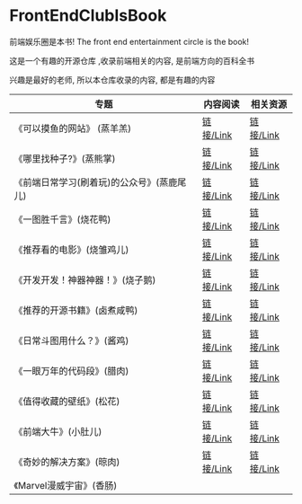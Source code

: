# FrontEndClubIsBook
前端娱乐圈是本书!  The front end entertainment circle is the book!

这是一个有趣的开源仓库 ,收录前端相关的内容, 是前端方向的百科全书

兴趣是最好的老师, 所以本仓库收录的内容, 都是有趣的内容



| 专题                                       | 内容阅读                                                     | 相关资源                                                     |
| ------------------------------------------ | ------------------------------------------------------------ | ------------------------------------------------------------ |
| 《可以摸鱼的网站》 (蒸羊羔)                | [链接/Link](https://zhaoolee.github.io/FrontEndClubIsBook/2019/07/06/0001-moyu/) | [链接/Link](https://github.com/zhaoolee/FrontEndClubIsBook/tree/master/0001_%E5%8F%AF%E4%BB%A5%E6%91%B8%E9%B1%BC%E7%9A%84%E7%BD%91%E7%AB%99_%E8%92%B8%E7%BE%8A%E7%BE%94) |
| 《哪里找种子?》(蒸熊掌)                    | [链接/Link](https://zhaoolee.github.io/FrontEndClubIsBook/2019/07/06/0002-bt/) | [链接/Link](https://github.com/zhaoolee/FrontEndClubIsBook/tree/master/0002_%E5%93%AA%E9%87%8C%E6%89%BE%E7%A7%8D%E5%AD%90_%E8%92%B8%E7%86%8A%E6%8E%8C) |
| 《前端日常学习(刷着玩)的公众号》(蒸鹿尾儿) | [链接/Link](https://zhaoolee.github.io/FrontEndClubIsBook/2019/07/06/0003-mp/) | [链接/Link](https://github.com/zhaoolee/FrontEndClubIsBook/tree/master/0003_%E5%89%8D%E7%AB%AF%E6%97%A5%E5%B8%B8%E5%AD%A6%E4%B9%A0_%E5%88%B7%E7%9D%80%E7%8E%A9_%E7%9A%84%E5%85%AC%E4%BC%97%E5%8F%B7_%E8%92%B8%E9%B9%BF%E5%B0%BE%E5%84%BF) |
| 《一图胜千言》(烧花鸭)                     | [链接/Link](https://zhaoolee.github.io/FrontEndClubIsBook/2019/07/06/0004-a-picture-worth-thousand-words/) | [链接/Link](https://github.com/zhaoolee/FrontEndClubIsBook/tree/master/0004_%E4%B8%80%E5%9B%BE%E8%83%9C%E5%8D%83%E8%A8%80_%E7%83%A7%E8%8A%B1%E9%B8%AD) |
| 《推荐看的电影》(烧雏鸡儿)                 | [链接/Link](https://zhaoolee.github.io/FrontEndClubIsBook/2019/07/06/0005-recommended-movie/) | [链接/Link](https://github.com/zhaoolee/FrontEndClubIsBook/tree/master/0005_%E6%8E%A8%E8%8D%90%E7%9C%8B%E7%9A%84%E7%94%B5%E5%BD%B1_%E7%83%A7%E9%9B%8F%E9%B8%A1%E5%84%BF) |
| 《开发开发！神器神器！》(烧子鹅)           | [链接/Link](https://zhaoolee.github.io/FrontEndClubIsBook/2019/07/06/0006-dev-tools/) | [链接/Link](https://github.com/zhaoolee/FrontEndClubIsBook/tree/master/0006_%E5%BC%80%E5%8F%91%E5%BC%80%E5%8F%91_%E7%A5%9E%E5%99%A8%E7%A5%9E%E5%99%A8_%E7%83%A7%E5%AD%90%E9%B9%85) |
| 《推荐的开源书籍》(卤煮咸鸭)               | [链接/Link](https://zhaoolee.github.io/FrontEndClubIsBook/2019/07/06/0007-open-source-books/) | [链接/Link](https://github.com/zhaoolee/FrontEndClubIsBook/tree/master/0007_%E6%8E%A8%E8%8D%90%E7%9A%84%E5%BC%80%E6%BA%90%E4%B9%A6%E7%B1%8D_%E5%8D%A4%E7%85%AE%E5%92%B8%E9%B8%AD) |
| 《日常斗图用什么？》(酱鸡)                 | [链接/Link](https://zhaoolee.github.io/FrontEndClubIsBook/2019/07/06/0008-bqb/) | [链接/Link](https://github.com/zhaoolee/FrontEndClubIsBook/tree/master/0008_%E6%97%A5%E5%B8%B8%E6%96%97%E5%9B%BE%E7%94%A8%E4%BB%80%E4%B9%88_%E9%85%B1%E9%B8%A1) |
| 《一眼万年的代码段》(腊肉)                 | [链接/Link](https://zhaoolee.github.io/FrontEndClubIsBook/2019/07/06/0009-code/) | [链接/Link](https://github.com/zhaoolee/FrontEndClubIsBook/tree/master/0009_%E4%B8%80%E7%9C%BC%E4%B8%87%E5%B9%B4%E7%9A%84%E4%BB%A3%E7%A0%81%E6%AE%B5_%E8%85%8A%E8%82%89)                                               |
| 《值得收藏的壁纸》(松花)                   | [链接/Link](https://zhaoolee.github.io/FrontEndClubIsBook/2019/07/06/0010-wall-page/) | [链接/Link](https://github.com/zhaoolee/FrontEndClubIsBook/tree/master/0010_%E5%80%BC%E5%BE%97%E6%94%B6%E8%97%8F%E7%9A%84%E5%A3%81%E7%BA%B8_%E6%9D%BE%E8%8A%B1) |
| 《前端大牛》(小肚儿)                       | [链接/Link](https://zhaoolee.github.io/FrontEndClubIsBook/2019/07/06/0011-daxie/) | [链接/Link](https://github.com/zhaoolee/FrontEndClubIsBook/tree/master/0011_%E5%89%8D%E7%AB%AF%E5%A4%A7%E7%89%9B_%E5%B0%8F%E8%82%9A%E5%84%BF) |
| 《奇妙的解决方案》(晾肉)                   | [链接/Link](https://zhaoolee.github.io/FrontEndClubIsBook/2019/07/06/0012-the-best-solution/) | [链接/Link](https://github.com/zhaoolee/FrontEndClubIsBook/tree/master/0012_%E5%A5%87%E5%A6%99%E7%9A%84%E8%A7%A3%E5%86%B3%E6%96%B9%E6%A1%88_%E6%99%BE%E8%82%89)                                              |
| 《Marvel漫威宇宙》(香肠)  |         |                                                              |


